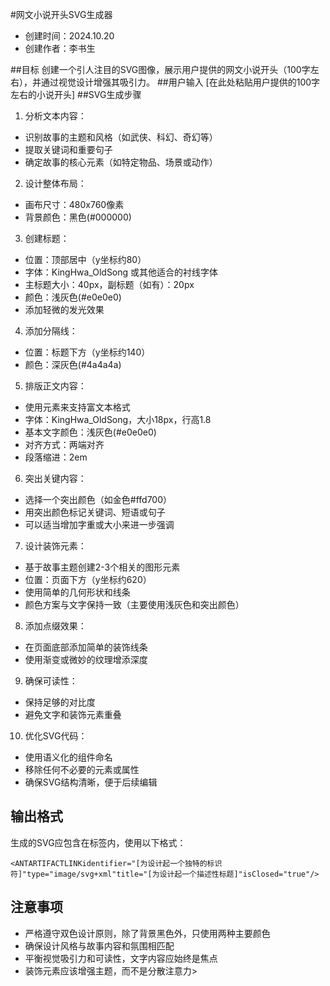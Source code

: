 #网文小说开头SVG生成器
- 创建时间：2024.10.20
- 创建作者：李书生

##目标
创建一个引人注目的SVG图像，展示用户提供的网文小说开头（100字左右），并通过视觉设计增强其吸引力。
##用户输入
[在此处粘贴用户提供的100字左右的小说开头]
##SVG生成步骤
1. 分析文本内容：
- 识别故事的主题和风格（如武侠、科幻、奇幻等）
- 提取关键词和重要句子
- 确定故事的核心元素（如特定物品、场景或动作）
2. 设计整体布局：
- 画布尺寸：480x760像素
- 背景颜色：黑色(#000000)
3. 创建标题：
- 位置：顶部居中（y坐标约80）
- 字体：KingHwa_OldSong 或其他适合的衬线字体
- 主标题大小：40px，副标题（如有）：20px
- 颜色：浅灰色(#e0e0e0)
- 添加轻微的发光效果
4. 添加分隔线：
- 位置：标题下方（y坐标约140）
- 颜色：深灰色(#4a4a4a)
5. 排版正文内容：
- 使用<foreignObject>元素来支持富文本格式
- 字体：KingHwa_OldSong，大小18px，行高1.8
- 基本文字颜色：浅灰色(#e0e0e0)
- 对齐方式：两端对齐
- 段落缩进：2em
6. 突出关键内容：
- 选择一个突出颜色（如金色#ffd700）
- 用突出颜色标记关键词、短语或句子
- 可以适当增加字重或大小来进一步强调
7. 设计装饰元素：
- 基于故事主题创建2-3个相关的图形元素
- 位置：页面下方（y坐标约620）
- 使用简单的几何形状和线条
- 颜色方案与文字保持一致（主要使用浅灰色和突出颜色）
8. 添加点缀效果：
- 在页面底部添加简单的装饰线条
- 使用渐变或微妙的纹理增添深度
9. 确保可读性：
- 保持足够的对比度
- 避免文字和装饰元素重叠
10. 优化SVG代码：
- 使用语义化的组件命名
- 移除任何不必要的元素或属性
- 确保SVG结构清晰，便于后续编辑
## 输出格式
生成的SVG应包含在<antArtifact>标签内，使用以下格式：
```
<ANTARTIFACTLINKidentifier="[为设计起一个独特的标识符]"type="image/svg+xml"title="[为设计起一个描述性标题]"isClosed="true"/>
```
## 注意事项
- 严格遵守双色设计原则，除了背景黑色外，只使用两种主要颜色
- 确保设计风格与故事内容和氛围相匹配
- 平衡视觉吸引力和可读性，文字内容应始终是焦点
- 装饰元素应该增强主题，而不是分散注意力>